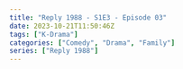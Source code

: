 ```yaml
---
title: "Reply 1988 - S1E3 - Episode 03"
date: 2023-10-21T11:50:46Z
tags: ["K-Drama"]
categories: ["Comedy", "Drama", "Family"]
series: ["Reply 1988"]
---
```



<mux-player stream-type="on-demand"
  src="https://kp3d-my.sharepoint.com/personal/ryoo_kp3d_onmicrosoft_com/_layouts/15/download.aspx?share=Edd6QldDyx1PiLTrp0l-X0UBogW1zwtpYFRJuE5FmBsMEQ" prefer-playback="mse" controls>
  </mux-player>
  
  
  <script src="https://cdn.jsdelivr.net/npm/@mux/mux-player"></script>
  
 <script type="application/ld+json">
 {
  "@context": "https://schema.org/",
  "@type": "VideoObject",
  "name": "Reply 1988 - S1E3 - Episode 03",
  "contentUrl": "https://stream.mux.com/g7WJbL13F3T8rRNy2qXPMGy19fVwwI22na6G83meBlo.m3u8",
  "thumbnailUrl": "https://www.themoviedb.org/t/p/original/oDEPqQstDYUHUxzyHotV8yrnzGk.jpg?width=314&fit_mode=preserve&time=25",
  "uploadDate": "2023-10-21T11:50:46Z",
}

</script>